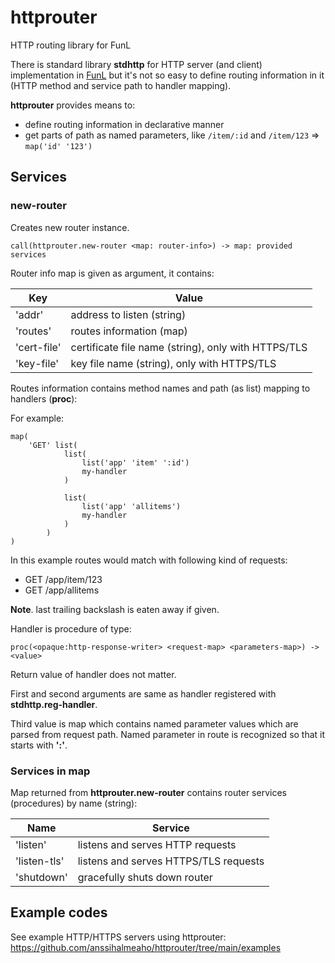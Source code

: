 # httprouter
HTTP routing library for FunL

There is standard library **stdhttp** for HTTP server (and client) implementation
in [FunL](https://github.com/anssihalmeaho/funl) but it's not so easy to
define routing information in it (HTTP method and service path to handler mapping).

**httprouter** provides means to:

* define routing information in declarative manner
* get parts of path as named parameters, like `/item/:id` and `/item/123` => `map('id' '123')`

## Services

### new-router

Creates new router instance.

```
call(httprouter.new-router <map: router-info>) -> map: provided services
```

Router info map is given as argument, it contains:

Key | Value
--- | -----
'addr' | address to listen (string)
'routes' | routes information (map)
'cert-file' | certificate file name (string), only with HTTPS/TLS
'key-file' | key file name (string), only with HTTPS/TLS

Routes information contains method names and path (as list) mapping to handlers (__proc__):

For example:

```
map(
	'GET' list(
			list(
				list('app' 'item' ':id')
				my-handler
			)

			list(
				list('app' 'allitems')
				my-handler
			)
		)
)
```

In this example routes would match with following kind of requests:

* GET /app/item/123
* GET /app/allitems

**Note**. last trailing backslash is eaten away if given.

Handler is procedure of type:

```
proc(<opaque:http-response-writer> <request-map> <parameters-map>) -> <value>
```

Return value of handler does not matter.

First and second arguments are same as handler registered with **stdhttp.reg-handler**.

Third value is map which contains named parameter values which are parsed from request path.
Named parameter in route is recognized so that it starts with **':'**.

### Services in map

Map returned from **httprouter.new-router** contains router services (procedures) by name (string):

Name | Service
---- | -------
'listen' | listens and serves HTTP requests
'listen-tls' | listens and serves HTTPS/TLS requests
'shutdown' | gracefully shuts down router

## Example codes

See example HTTP/HTTPS servers using httprouter: https://github.com/anssihalmeaho/httprouter/tree/main/examples

